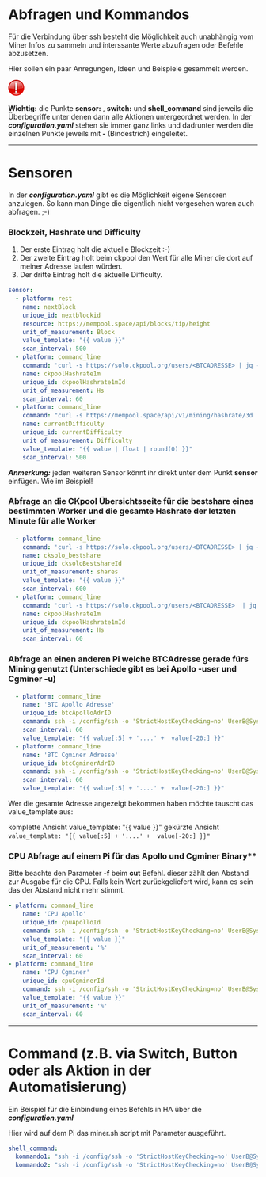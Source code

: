 
# Abfragen und Kommandos
Für die Verbindung über ssh besteht die Möglichkeit auch unabhängig vom Miner Infos zu sammeln und interssante Werte abzufragen oder Befehle abzusetzen.

Hier sollen ein paar Anregungen, Ideen und Beispiele gesammelt werden.

<img src="Images/important.png" width="32px" >

**Wichtig:** die Punkte **sensor:** , **switch:** und **shell_command** sind jeweils die Überbegriffe unter denen dann alle Aktionen untergeordnet werden. In der ***configuration.yaml*** stehen sie immer ganz links und dadrunter werden die einzelnen Punkte jeweils mit **-** (Bindestrich) eingeleitet.

---

# Sensoren
In der ***configuration.yaml*** gibt es die Möglichkeit eigene Sensoren anzulegen. So kann man Dinge die eigentlich nicht vorgesehen waren auch abfragen. ;-)

### Blockzeit, Hashrate und Difficulty ###

1. Der erste Eintrag holt die aktuelle Blockzeit :-)
2. Der zweite Eintrag holt beim ckpool den Wert für alle Miner die dort auf meiner Adresse laufen würden.
3. Der dritte Eintrag holt die aktuelle Difficulty.
```yaml
sensor:
  - platform: rest
    name: nextBlock
    unique_id: nextblockid
    resource: https://mempool.space/api/blocks/tip/height
    unit_of_measurement: Block
    value_template: "{{ value }}"
    scan_interval: 500
  - platform: command_line
    command: 'curl -s https://solo.ckpool.org/users/<BTCADRESSE> | jq -r ''.["hashrate1m"]'''
    name: ckpoolHashrate1m
    unique_id: ckpoolHashrate1mId
    unit_of_measurement: Hs
    scan_interval: 60
  - platform: command_line
    command: "curl -s https://mempool.space/api/v1/mining/hashrate/3d | jq -r '.[\"currentDifficulty\"]'"
    name: currentDifficulty
    unique_id: currentDifficulty
    unit_of_measurement: Difficulty
    value_template: "{{ value | float | round(0) }}"
    scan_interval: 500
```
***Anmerkung:*** jeden weiteren Sensor könnt ihr direkt unter dem Punkt **sensor** einfügen. Wie im Beispiel!


### Abfrage an die CKpool Übersichtsseite für die bestshare eines bestimmten Worker und die gesamte Hashrate der letzten Minute für alle Worker
```yaml
  - platform: command_line
    command: 'curl -s https://solo.ckpool.org/users/<BTCADRESSE> | jq -r ''.["worker"][0]["bestshare"]'''
    name: cksolo_bestshare
    unique_id: cksoloBestshareId
    unit_of_measurement: shares
    value_template: "{{ value }}"
    scan_interval: 600
  - platform: command_line
    command: 'curl -s https://solo.ckpool.org/users/<BTCADRESSE>  | jq -r ''.["hashrate1m"]'''
    name: ckpoolHashrate1m
    unique_id: ckpoolHashrate1mId
    unit_of_measurement: Hs
    scan_interval: 60
```

### Abfrage an einen anderen Pi welche BTCAdresse gerade fürs Mining genutzt (Unterschiede gibt es bei Apollo -user und Cgminer -u)
```yaml
  - platform: command_line
    name: 'BTC Apollo Adresse'
    unique_id: btcApolloAdrID
    command: ssh -i /config/ssh -o 'StrictHostKeyChecking=no' UserB@SystemB ps -ef | grep SCREEN | sed 's/^.*-user//g;s/-p.*$//g'
    scan_interval: 60
    value_template: "{{ value[:5] + '....' +  value[-20:] }}"
  - platform: command_line
    name: 'BTC Cgminer Adresse'
    unique_id: btcCgminerAdrID
    command: ssh -i /config/ssh -o 'StrictHostKeyChecking=no' UserB@SystemB ps -ef | grep SCREEN | sed 's/^.*-u//g;s/-p.*$//g'
    scan_interval: 60
    value_template: "{{ value[:5] + '....' +  value[-20:] }}"
```
Wer die gesamte Adresse angezeigt bekommen haben möchte tauscht das value_template aus:

komplette Ansicht value_template: "{{ value }}"
gekürzte Ansicht `value_template: "{{ value[:5] + '....' +  value[-20:] }}"`



### CPU Abfrage auf einem Pi für das Apollo und Cgminer Binary**
Bitte beachte den Parameter **-f** beim **cut** Befehl. dieser zählt den Abstand zur Ausgabe für die CPU. Falls kein Wert zurückgeliefert wird, kann es sein das der Abstand nicht mehr stimmt.

```yaml
- platform: command_line
    name: 'CPU Apollo'
    unique_id: cpuApolloId
    command: ssh -i /config/ssh -o 'StrictHostKeyChecking=no' UserB@SystemB top -bn 1 | grep apollo | cut -d' ' -f25
    value_template: "{{ value }}"
    unit_of_measurement: '%'
    scan_interval: 60
- platform: command_line
    name: 'CPU Cgminer'
    unique_id: cpuCgminerId
    command: ssh -i /config/ssh -o 'StrictHostKeyChecking=no' UserB@SystemB top -bn 1 | grep cgminer | cut -d' ' -f22
    value_template: "{{ value }}"
    unit_of_measurement: '%'
    scan_interval: 60
```


---



# Command (z.B. via Switch, Button oder als Aktion in der Automatisierung)

Ein Beispiel für die Einbindung eines Befehls in HA über die ***configuration.yaml***

Hier wird auf dem Pi das miner.sh script mit Parameter ausgeführt.
```yaml
shell_command:
  kommando1: "ssh -i /config/ssh -o 'StrictHostKeyChecking=no' UserB@SystemB bash /home/miner.sh Miner01"
  kommando2: "ssh -i /config/ssh -o 'StrictHostKeyChecking=no' UserB@SystemB bash /home/miner.sh stop"
```
